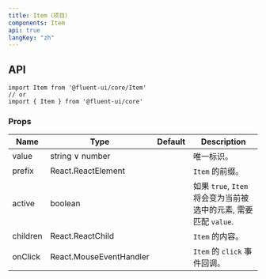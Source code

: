 ```yaml
---
title: Item（项目）
components: Item
api: true
langKey: "zh"
---
```


## API

```
import Item from '@fluent-ui/core/Item'
// or
import { Item } from '@fluent-ui/core'
```

### Props

| Name | Type | Default | Description |
| --- | --- | --- | --- |
| value | string &or; number |  | 唯一标识。 |
| prefix | React.ReactElement |  | `Item` 的前缀。 |
| active | boolean |  | 如果 `true`, `Item` 将会变为当前被选中的元素, 需要匹配 `value`. |
| children | React.ReactChild |  | `Item` 的内容。 |
| onClick | React.MouseEventHandler |  | `Item` 的 `click` 事件回调。 |
